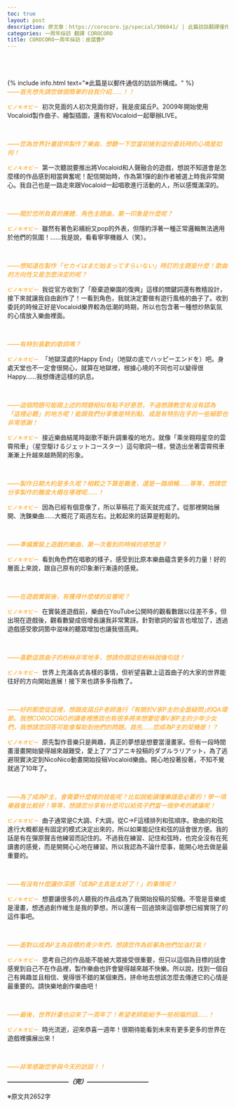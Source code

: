 ```yaml
---
toc: true
layout: post
description: 原文章：https://corocoro.jp/special/306041/ | 此篇訪談翻譯僅作為個人練習。
categories: 一周年採訪 翻譯 COROCORO
title: COROCORO一周年採訪：皮諾曹P
---
```

<br><br><br>
{% include info.html text="※此篇是以郵件通信的訪談所構成。" %}
<br>
<span style="color:#ff9900">_——首先想先請您做個簡單的自我介紹……！！_</span>

<code><span style="color:#ff9900">ピノキオピー</span></code>&nbsp;&nbsp;初次見面的人初次見面你好，我是皮諾丘P。2009年開始使用Vocaloid製作曲子、繪製插圖，還有和Vocaloid一起舉辦LIVE。

<br>

<span style="color:#ff9900">_——您為世界計畫提供製作了樂曲，想聽一下您當初接到這份委託時的心境是如何！_</span>

<code><span style="color:#ff9900">ピノキオピー</span></code>&nbsp;&nbsp;第一次聽說要推出將Vocaloid和人聲融合的遊戲，想說不知道會是怎麼樣的作品感到相當興奮呢！配信開始時，作為第1彈的創作者被選上時我非常開心。我自己也是一路走來跟Vocaloid一起唱歌進行活動的人，所以感慨滿深的。

<br>

<span style="color:#ff9900">_——關於您所負責的團體．角色主題曲，第一印象是什麼呢？_</span>

<code><span style="color:#ff9900">ピノキオピー</span></code>&nbsp;&nbsp;雖然有著色彩繽紛又pop的外表，但隱約浮著一種正常邏輯無法適用於他們的氛圍！……我是說，看看寧寧機器人（笑）。

<br>

<span style="color:#ff9900">_——想知道在製作「セカイはまだ始まってすらいない」時訂的主題是什麼！歌曲的方向性又是怎麼決定的呢？_</span>  

<code><span style="color:#ff9900">ピノキオピー</span></code>&nbsp;&nbsp;我從官方收到了「廢棄遊樂園的復興」這樣的關鍵詞還有教穡設計，接下來就讓我自由創作了！一看到角色，我就決定要做有遊行風格的曲子了。收到委託的時候正好是Vocaloid樂界較為低潮的時期，所以也包含著一種想炒熱氣氛的心情放入樂曲裡面。

<br>

<span style="color:#ff9900">_——有特別喜歡的歌詞嗎？_</span>

<code><span style="color:#ff9900">ピノキオピー</span></code>&nbsp;&nbsp;「地獄深處的Happy End｣（地獄の底でハッピーエンドを）吧。身處天堂也不一定會很開心，就算在地獄裡，根據心境的不同也可以變得很Happy……我想傳達這樣的訊息。

<br>

<span style="color:#ff9900">_——這個問題可能跟上述的問題相似有點不好意思，不過想請教您有沒有認為「這裡必聽」的地方呢！能跟我們分享像是特別點、或是有特別在乎的一些細節也非常感謝！_</span>

<code><span style="color:#ff9900">ピノキオピー</span></code>&nbsp;&nbsp;接近樂曲結尾時副歌不斷升調重複的地方。就像「乘坐翱翔星空的雲霄飛車」（星空駆けるジェットコースター）這句歌詞一樣，營造出坐著雲霄飛車漸漸上升越來越熱鬧的形象。

<br>

<span style="color:#ff9900">_——製作日期大約是多久呢？相較之下算是難產，還是一路順暢……等等，想請您分享製作的難度大概在哪裡呢……！_</span>

<code><span style="color:#ff9900">ピノキオピー</span></code>&nbsp;&nbsp;因為已經有個意像了，所以草稿花了兩天就完成了。從那裡開始展開、洗鍊樂曲……大概花了兩週左右。比較起來的話算是輕鬆的。

<br>  

<span style="color:#ff9900">_——準備實裝上遊戲的樂曲，第一次看到的時候的感想是？_</span>

<code><span style="color:#ff9900">ピノキオピー</span></code>&nbsp;&nbsp;看到角色們在唱歌的樣子，感受到比原本樂曲蘊含更多的力量！好的層面上來說，跟自己原有的印象漸行漸遠的感覺。

<br>

<span style="color:#ff9900">_——在遊戲實裝後，有獲得什麼樣的反響呢？_</span>

<code><span style="color:#ff9900">ピノキオピー</span></code>&nbsp;&nbsp;在實裝進遊戲前，樂曲在YouTube公開時的觀看數跟以往差不多，但出現在遊戲後，觀看數變成倍增長讓我非常驚訝。針對歌詞的留言也增加了，透過遊戲感受歌詞箇中滋味的聽眾增加也讓我很高興。

<br>

<span style="color:#ff9900">_——喜歡這首曲子的粉絲非常地多，想請你跟這些粉絲說幾句話！_</span>

<code><span style="color:#ff9900">ピノキオピー</span></code>&nbsp;&nbsp;世界上充滿各式各樣的事情，但祈望喜歡上這首曲子的大家的世界能往好的方向開始進展！接下來也請多多指教了。

<br> 

<span style="color:#ff9900">_——好的那麼從這裡，想跟皮諾丘P老師進行「有關於V家P主的全面疑問｣的QA環節。我想COROCORO的讀者裡應該也有很多將來想要從事V家P主的少年少女們，我想請您回答可能會幫助到他們的問題。首先......您成為P主的契機是！？_</span> 

<code><span style="color:#ff9900">ピノキオピー</span></code>&nbsp;&nbsp;原先製作音樂只是興趣，真正的夢想是想要當漫畫家。但有一段時間畫漫畫開始變得越來越難受，愛上了アゴアニキ投稿的ダブルラリアット，為了逃避現實決定到NicoNico動畫開始投稿Vocaloid樂曲。開心地投著投著，不知不覺就過了10年了。

<br>

<span style="color:#ff9900">_——為了成為P主，會需要什麼樣的技能呢？比如說能讀懂樂譜是必要的！學一項樂器會比較好！等等，想請您分享有什麼可以給孩子們當一個參考的建議呢！_</span>

<code><span style="color:#ff9900">ピノキオピー</span></code>&nbsp;&nbsp;曲子通常是C大調、F大調，從C→F這樣排列和弦順序。歌曲的和弦進行大概都是有固定的模式決定出來的，所以如果能記住和弦的話會很方便。我的話是有在彈原聲吉他練習而記住的。不過我在練習、記住和弦時，也完全沒有在死讀書的感覺，而是開開心心地在練習。所以我認為不論什麼事，能開心地去做是最重要的。

<br>

<span style="color:#ff9900">_——有沒有什麼讓你深感「成為P主真是太好了！」的事情呢？_</span>

<code><span style="color:#ff9900">ピノキオピー</span></code>&nbsp;&nbsp;想要讓很多的人聽我的作品成為了我開始投稿的契機。不管是音樂或是漫畫，想透過創作維生是我的夢想，所以還有一回過頭來這個夢想已經實現了的這件事吧。

<br>

<span style="color:#ff9900">_——面對以成為P主為目標的青少年們，想請您作為前輩為他們加油打氣！_</span>

<code><span style="color:#ff9900">ピノキオピー</span></code>&nbsp;&nbsp;思考自己的作品能不能被大眾接受很重要，但只以這個為目標的話會感覺到自己不在作品裡，製作樂曲也許會變得越來越不快樂。所以說，找到一個自己有興趣並且相信、覺得很不錯的某個東西，拼命地去想該怎麼去傳達它的心情是最重要的。請快樂地創作樂曲吧！

<br>

<span style="color:#ff9900">_——最後，世界計畫也迎來了一周年了！希望老師能給予一些祝福的話……！_</span>

<code><span style="color:#ff9900">ピノキオピー</span></code>&nbsp;&nbsp;時光流逝，迎來恭喜一週年！很期待能看到未來有更多更多的世界在遊戲裡擴展出來！

<br> 

<span style="color:#ff9900">_——非常感謝您參與今天的訪談！！_</span>

___——————————（完）——————————___

※原文共2652字